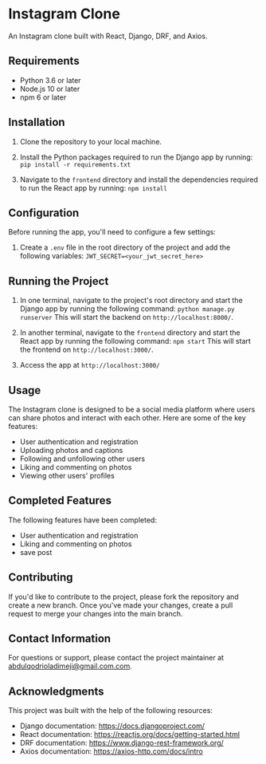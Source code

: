 # Instagram Clone

An Instagram clone built with React, Django, DRF, and Axios.

## Requirements

- Python 3.6 or later
- Node.js 10 or later
- npm 6 or later

## Installation

1. Clone the repository to your local machine.

2. Install the Python packages required to run the Django app by running:
   `pip install -r requirements.txt`

3. Navigate to the `frontend` directory and install the dependencies required to run the React app by running:
   `npm install`

## Configuration

Before running the app, you'll need to configure a few settings:

1. Create a `.env` file in the root directory of the project and add the following variables:
   `JWT_SECRET=<your_jwt_secret_here>`

## Running the Project

1. In one terminal, navigate to the project's root directory and start the Django app by running the following command:
   `python manage.py runserver`
   This will start the backend on `http://localhost:8000/`.

2. In another terminal, navigate to the `frontend` directory and start the React app by running the following command:
   `npm start`
   This will start the frontend on `http://localhost:3000/`.

3. Access the app at `http://localhost:3000/`

## Usage

The Instagram clone is designed to be a social media platform where users can share photos and interact with each other. Here are some of the key features:

- User authentication and registration
- Uploading photos and captions
- Following and unfollowing other users
- Liking and commenting on photos
- Viewing other users' profiles

## Completed Features

The following features have been completed:

- User authentication and registration
- Liking and commenting on photos
- save post

## Contributing

If you'd like to contribute to the project, please fork the repository and create a new branch. Once you've made your changes, create a pull request to merge your changes into the main branch.

## Contact Information

For questions or support, please contact the project maintainer at [abdulqodrioladimeji@gmail.com.com](abdulqodrioladimeji@gmail.com).

## Acknowledgments

This project was built with the help of the following resources:

- Django documentation: https://docs.djangoproject.com/
- React documentation: https://reactjs.org/docs/getting-started.html
- DRF documentation: https://www.django-rest-framework.org/
- Axios documentation: https://axios-http.com/docs/intro
